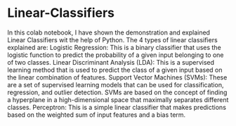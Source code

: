 # Linear-Classifiers
In this colab notebook, I have shown the demonstration and explained Linear Classifiers wit the help of Python.
The 4 types of linear classifiers explained are:
Logistic Regression: This is a binary classifier that uses the logistic function to predict the probability of a given input belonging to one of two classes.
Linear Discriminant Analysis (LDA): This is a supervised learning method that is used to predict the class of a given input based on the linear combination of features.
Support Vector Machines (SVMs): These are a set of supervised learning models that can be used for classification, regression, and outlier detection. SVMs are based on the concept of finding a hyperplane in a high-dimensional space that maximally separates different classes.
Perceptron: This is a simple linear classifier that makes predictions based on the weighted sum of input features and a bias term.
